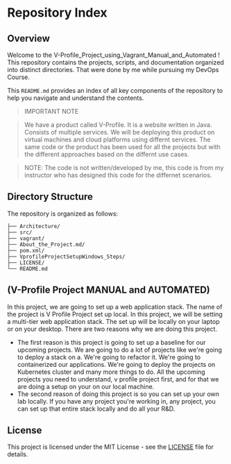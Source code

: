 # Repository Index

## Overview
Welcome to the V-Profile_Project_using_Vagrant_Manual_and_Automated ! This repository contains the projects, scripts, and documentation organized into distinct directories.
That were done by me while pursuing my DevOps Course.

This `README.md` provides an index of all key components of the repository to help you navigate and understand the contents.

> IMPORTANT NOTE


> We have a product called V-Profile. It is a website written in Java. Consists of multiple services.
> We will be deploying this product on virtual machines and cloud platforms using differnt services.
> The same code or the product has been used for all the projects but with the different approaches based on the differnt use cases.

> NOTE: The code is not written/developed by me, this code is from my instructor who has designed this code for the differnet scenarios.


## Directory Structure

The repository is organized as follows:

```plaintext
├── Architecture/
├── src/
├── vagrant/
├── About_the_Project.md/
├── pom.xml/
├── VprofileProjectSetupWindows_Steps/
├── LICENSE/
└── README.md
```

## (V-Profile Project MANUAL and AUTOMATED)
In this project, we are going to set up a web application stack. The name of the project is V Profile Project set up local.
In this project, we will be setting a multi-tier web application stack. The set up will be locally on your laptop or on your desktop.
There are two reasons why we are doing this project.

- The first reason is this project is going to set up a baseline for our upcoming projects. 
We are going to do a lot of projects like we're going to deploy a stack on a.
We're going to refactor it. We're going to containerized our applications. 
We're going to deploy the projects on Kubernetes cluster and many more things to do. 
All the upcoming projects you need to understand, v profile project first, and for that we are doing a setup on your on our local machine.
- The second reason of doing this project is so you can set up your own lab locally. 
If you have any project you're working in, any project, you can set up that entire stack locally and do all your R&D.

 
## License

This project is licensed under the MIT License - see the [LICENSE](LICENSE) file for details.



